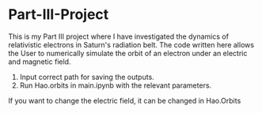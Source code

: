 # Part-III-Project
This is my Part III project where I have investigated the dynamics of relativistic electrons in Saturn's radiation belt. The code written here allows the User to numerically simulate the orbit of an electron under an electric and magnetic field. 

1. Input correct path for saving the outputs. 
2. Run Hao.orbits in main.ipynb with the relevant parameters. 

If you want to change the electric field, it can be changed in Hao.Orbits
